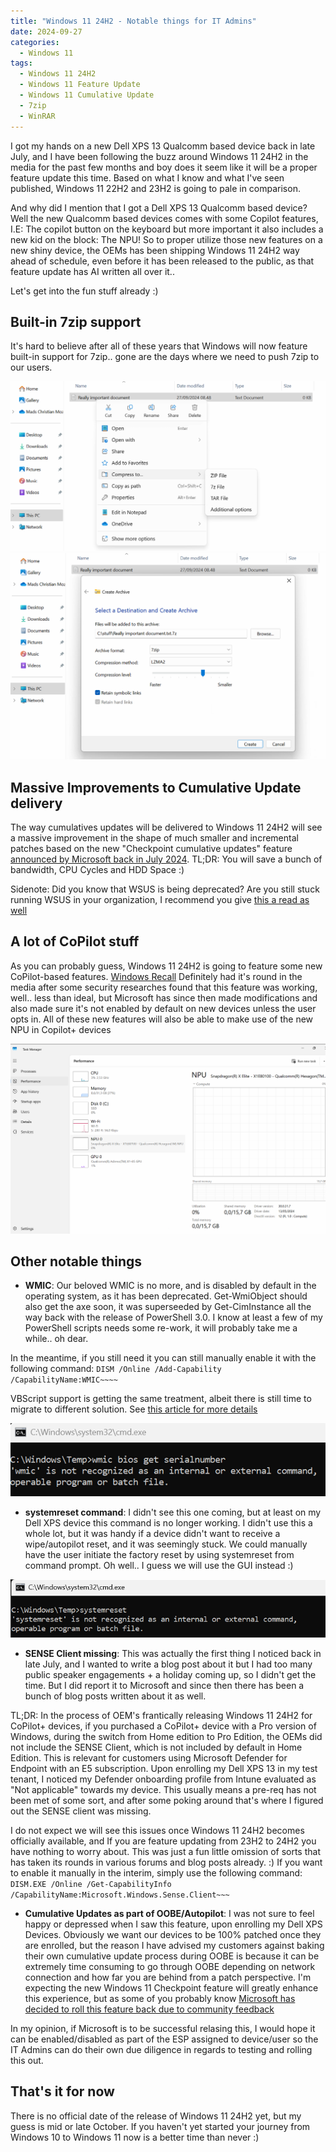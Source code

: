 ```yaml
---
title: "Windows 11 24H2 - Notable things for IT Admins"
date: 2024-09-27
categories:
  - Windows 11
tags:
  - Windows 11 24H2
  - Windows 11 Feature Update
  - Windows 11 Cumulative Update
  - 7zip
  - WinRAR
---
```


I got my hands on a new Dell XPS 13 Qualcomm based device back in late July, and I have been following the buzz around Windows 11 24H2 in the media for the past few months and boy does it seem like it will be a proper feature update this time. Based on what I know and what I've seen published, Windows 11 22H2 and 23H2 is going to pale in comparison.

And why did I mention that I got a Dell XPS 13 Qualcomm based device? Well the new Qualcomm based devices comes with some Copilot features, I.E: The copilot button on the keyboard but more important it also includes a new kid on the block: The NPU! So to proper utilize those new features on a new shiny device, the OEMs has been shipping Windows 11 24H2 way ahead of schedule, even before it has been released to the public, as that feature update has AI written all over it..

Let's get into the fun stuff already :)

## Built-in 7zip support

It's hard to believe after all of these years that Windows will now feature built-in support for 7zip.. gone are the days where we need to push 7zip to our users.

![CompressFile](/assets/images/2024-09-27-Win11_24H2_NotableThings/CompressTo_1.png?raw=true "Compress File - 24H2")
![CompressFile](/assets/images/2024-09-27-Win11_24H2_NotableThings/CompressTo_2.png?raw=true "Compress File - 24H2")

## Massive Improvements to Cumulative Update delivery

The way cumulatives updates will be delivered to Windows 11 24H2 will see a massive improvement in the shape of much smaller and incremental patches based on the new "Checkpoint cumulative updates" feature [announced by Microsoft back in July 2024](https://techcommunity.microsoft.com/t5/windows-it-pro-blog/introducing-windows-11-checkpoint-cumulative-updates/ba-p/4182552). TL;DR: You will save a bunch of bandwidth, CPU Cycles and HDD Space :)

Sidenote: Did you know that WSUS is being deprecated? Are you still stuck running WSUS in your organization, I recommend you give [this a read as well](https://techcommunity.microsoft.com/t5/windows-it-pro-blog/windows-server-update-services-wsus-deprecation/ba-p/4250436)

## A lot of CoPilot stuff

As you can probably guess, Windows 11 24H2 is going to feature some new CoPilot-based features. [Windows Recall](https://support.microsoft.com/en-us/windows/retrace-your-steps-with-recall-aa03f8a0-a78b-4b3e-b0a1-2eb8ac48701c) Definitely had it's round in the media after some security researches found that this feature was working, well.. less than ideal, but Microsoft has since then made modifications and also made sure it's not enabled by default on new devices unless the user opts in. All of these new features will also be able to make use of the new NPU in Copilot+ devices

![NPU](/assets/images/2024-09-27-Win11_24H2_NotableThings/Arm_NPU_TaskManager.png?raw=true "NPU Task Manager")

## Other notable things

* **WMIC**: Our beloved WMIC is no more, and is disabled by default in the operating system, as it has been deprecated. Get-WmiObject should also get the axe soon, it was superseeded by Get-CimInstance all the way back with the release of PowerShell 3.0. I know at least a few of my PowerShell scripts needs some re-work, it will probably take me a while.. oh dear.

In the meantime, if you still need it you can still manually enable it with the following command: `DISM /Online /Add-Capability /CapabilityName:WMIC~~~~​`

VBScript support is getting the same treatment, albeit there is still time to migrate to different solution. See [this article for more details](https://techcommunity.microsoft.com/t5/windows-it-pro-blog/vbscript-deprecation-timelines-and-next-steps/ba-p/4148301)

![WMIC](/assets/images/2024-09-27-Win11_24H2_NotableThings/WMIC_Deprecated.png?raw=true "WMIC Deprecated")

* **systemreset command**: I didn't see this one coming, but at least on my Dell XPS device this command is no longer working. I didn't use this a whole lot, but it was handy if a device didn't want to receive a wipe/autopilot reset, and it was seemingly stuck. We could manually have the user initiate the factory reset by using systemreset from command prompt. Oh well.. I guess we will use the GUI instead :)

![Systemreset](/assets/images/2024-09-27-Win11_24H2_NotableThings/systemreset_Missing.png?raw=true "Systemreset command")

* **SENSE Client missing**: This was actually the first thing I noticed back in late July, and I wanted to write a blog post about it but I had too many public speaker engagements + a holiday coming up, so I didn't get the time. But I did report it to Microsoft and since then there has been a bunch of blog posts written about it as well.

TL;DR: In the process of OEM's frantically releasing Windows 11 24H2 for CoPilot+ devices, if you purchased a CoPilot+ device with a Pro version of Windows, during the switch from Home edition to Pro Edition, the OEMs did not include the SENSE Client, which is not included by default in Home Edition. This is relevant for customers using Microsoft Defender for Endpoint with an E5 subscription.
Upon enrolling my Dell XPS 13 in my test tenant, I noticed my Defender onboarding profile from Intune evaluated as "Not applicable" towards my device. This usually means a pre-req has not been met of some sort, and after some poking around that's where I figured out the SENSE client was missing.

I do not expect we will see this issues once Windows 11 24H2 becomes officially available, and If you are feature updating from 23H2 to 24H2 you have nothing to worry about. This was just a fun little omission of sorts that has taken its rounds in various forums and blog posts already. :) If you want to enable it manually in the interim, simply use the following command: `DISM.EXE /Online /Get-CapabilityInfo /CapabilityName:Microsoft.Windows.Sense.Client~~~`

* **Cumulative Updates as part of OOBE/Autopilot**: I was not sure to feel happy or depressed when I saw this feature, upon enrolling my Dell XPS Devices. Obviously we want our devices to be 100% patched once they are enrolled, but the reason I have advised my customers against baking their own cumulative update process during OOBE is because it can be extremely time consuming to go through OOBE depending on network connection and how far you are behind from a patch perspective. I'm expecting the new Windows 11 Checkpoint feature will greatly enhance this experience, but as some of you probably know [Microsoft has decided to roll this feature back due to community feedback](https://techcommunity.microsoft.com/t5/intune-customer-success/important-changes-to-the-windows-enrollment-experience-coming/ba-p/4246689)

In my opinion, if Microsoft is to be successful relasing this, I would hope it can be enabled/disabled as part of the ESP assigned to device/user so the IT Admins can do their own due diligence in regards to testing and rolling this out.

## That's it for now

There is no official date of the release of Windows 11 24H2 yet, but my guess is mid or late October. If you haven't yet started your journey from Windows 10 to Windows 11 now is a better time than never :)
